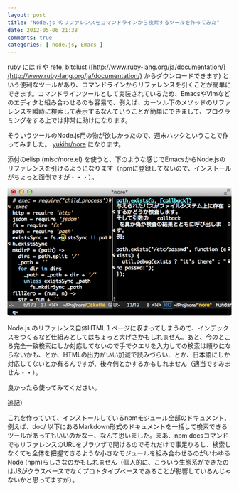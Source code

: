 ```yaml
---
layout: post
title: "Node.js のリファレンスをコマンドラインから検索するツールを作ってみた"
date: 2012-05-06 21:38
comments: true
categories: [ node.js, Emacs ]
---
```

ruby には ri や refe, bitclust ([http://www.ruby-lang.org/ja/documentation/](http://www.ruby-lang.org/ja/documentation/) からダウンロードできます) という便利なツールがあり、コマンドラインからリファレンスを引くことが簡単にできます。コマンドラインツールとして実装されているため、EmacsやVimなどのエディタと組み合わせるのも容易で、例えば、カーソル下のメソッドのリファレンスを瞬時に検索して表示するなんていうことが簡単にできまして、プログラミングをする上では非常に助けになります。

そういうツールのNode.js用の物が欲しかったので、週末ハックということで作ってみました。 [yukihr/nore](https://github.com/yukihr/nore) になります。

添付のelisp (misc/nore.el) を使うと、下のような感じでEmacsからNode.jsのリファレンスを引けるようになります（npmに登録してないので、インストールがちょっと面倒ですが・・・）。

![nore-emacs](/images/nore-emacs.png)

Node.js のリファレンス自体HTML１ページに収まってしまうので、インデックスをつくるなど仕組みとしてはちょっと大げさかもしれません。あと、今のところ完全一致検索にしか対応してないので手でクエリを入力しての検索は頼りにならないかも、とか、HTMLの出力がいい加減で読みづらい、とか、日本語にしか対応してないとか有るんですが、後々何とかするかもしれません（適当ですみません・・）。

良かったら使ってみてください。

追記）

これを作っていて、インストールしているnpmモジュール全部のドキュメント、例えば、doc/ 以下にあるMarkdown形式のドキュメントを一括して検索できるツールがあってもいいのかなー、なんて思いました。まあ、npm docsコマンドでもリファレンスのURLをブラウザで開けるのでそれだけで事足りるし、検索しなくても全体を把握できるような小さなモジュールを組み合わせるのがいわゆるNode (npm)らしさなのかもしれません（個人的に、こういう生態系ができたのはJSがクラスベースでなくプロトタイプベースであることが影響しているんじゃないかと思ってますが）。
